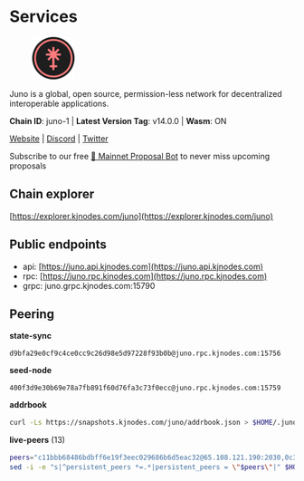 # Services

<figure><img src="https://raw.githubusercontent.com/kj89/cosmos-images/main/logos/juno.png" alt=""><figcaption></figcaption></figure>

Juno is a global, open source, permission-less  network for decentralized interoperable applications.

**Chain ID**: juno-1 | **Latest Version Tag**: v14.0.0 | **Wasm**: ON

[Website](https://www.junonetwork.io) | [Discord](https://discord.gg/qJxgUSGHbb) | [Twitter](https://twitter.com/JunoNetwork)



Subscribe to our free [🤖 Mainnet Proposal Bot](https://t.me/kjnodes_proposal_bot) to never miss upcoming proposals


## Chain explorer
[https://explorer.kjnodes.com/juno](https://explorer.kjnodes.com/juno)

## Public endpoints

* api: [https://juno.api.kjnodes.com](https://juno.api.kjnodes.com)
* rpc: [https://juno.rpc.kjnodes.com](https://juno.rpc.kjnodes.com)
* grpc: juno.grpc.kjnodes.com:15790

## Peering

**state-sync**

```text
d9bfa29e0cf9c4ce0cc9c26d98e5d97228f93b0b@juno.rpc.kjnodes.com:15756
```

**seed-node**

```text
400f3d9e30b69e78a7fb891f60d76fa3c73f0ecc@juno.rpc.kjnodes.com:15759
```

**addrbook**
```bash
curl -Ls https://snapshots.kjnodes.com/juno/addrbook.json > $HOME/.juno/config/addrbook.json
```

**live-peers** (13)
```bash
peers="c11bbb68486bdbff6e19f3eec029686b6d5eac32@65.108.121.190:2030,0c3348fdf301d4f3b88bcebe093ddca9e0cd0c02@135.181.128.114:12656,e7c642bdd79fd79cd2677f4f8b1351236b5ec2f3@204.16.241.208:26656,a6955453548eb1bcaf1edaabc171b6c3bef2ff37@95.216.4.104:6006,ca62ff6f732fcd391f1d9ef0630161cb595c7f4d@185.119.118.115:2000,34aaa6b0eac3cb0b6f8d0ecb1795d7b50239b6bf@65.108.121.251:26656,fff4bfc18221feae05a92f54faa32dd2492d1c70@168.119.50.205:36656,1e95f780f110ca2335ecd09dca1927a9b5bb0090@154.12.241.136:26656,8f3cbef6dc58d31bb70655d3d3c40d66d4744033@137.184.32.93:26656,d83892be2e6efc38e255943ce86ae8229d2aee90@178.128.220.188:26656,86bc38c6148fac78e8fa4ffa567b6ca444c4e7e2@88.198.47.84:26656,60493cb0f123f7717bfcb4432539a0a37a02df97@65.108.64.5:26656,d9bfa29e0cf9c4ce0cc9c26d98e5d97228f93b0b@65.109.88.38:15756"
sed -i -e "s|^persistent_peers *=.*|persistent_peers = \"$peers\"|" $HOME/.juno/config/config.toml
```

